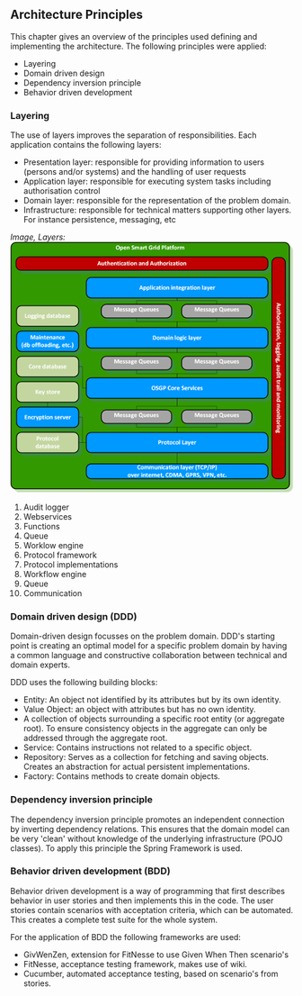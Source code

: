 ## Architecture Principles

This chapter gives an overview of the principles used defining and implementing the architecture. The following principles were applied:

- Layering
- Domain driven design
- Dependency inversion principle
- Behavior driven development

### Layering

The use of layers improves the separation of responsibilities. Each application contains the following layers:

- Presentation layer: responsible for providing information to users (persons and/or systems) and the handling of user requests
- Application layer: responsible for executing system tasks including authorisation control
- Domain layer: responsible for the representation of the problem domain.
- Infrastructure: responsible for technical matters supporting other layers. For instance persistence, messaging, etc

_Image, Layers:_
 ![alt text](./OSGP-components.png "Layers")

1. Audit logger
2. Webservices
3. Functions
4. Queue
5. Worklow engine
6. Protocol framework
7. Protocol implementations
8. Workflow engine
9. Queue
10. Communication

### Domain driven design (DDD)

Domain-driven design focusses on the problem domain. DDD's starting point is creating an optimal model for a specific problem domain by having a common language and constructive collaboration between technical and domain experts.

DDD uses the following building blocks:

- Entity: An object not identified by its attributes but by its own identity.
- Value Object: an object with attributes but has no own identity.
- A collection of objects surrounding a specific root entity (or aggregate root). To ensure consistency objects in the aggregate can only be addressed through the aggregate root.
- Service: Contains instructions not related to a specific object. 
- Repository: Serves as a  collection for fetching and saving objects. Creates an abstraction for actual persistent implementations.
- Factory: Contains methods to create domain objects.

### Dependency inversion principle

The dependency inversion principle promotes an independent connection by inverting dependency relations. This ensures that the domain model can be very 'clean' without knowledge of the underlying infrastructure (POJO classes). To apply this principle the Spring Framework is used.

### Behavior driven development (BDD)

Behavior driven development is a way of programming that first describes behavior in user stories and then implements this in the code. The user stories contain scenarios with acceptation criteria, which can be automated. This creates a complete test suite for the whole system.

For the application of BDD the following frameworks are used:

- GivWenZen, extension for FitNesse to use Given When Then scenario's
- FitNesse, acceptance testing framework, makes use of wiki.
- Cucumber, automated acceptance testing, based on scenario's from stories.
